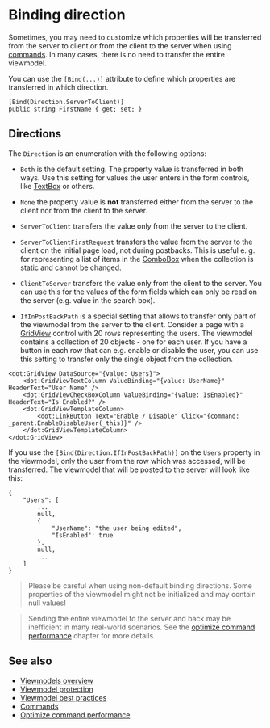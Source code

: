 # Binding direction

Sometimes, you may need to customize which properties will be transferred from the server to client or from the client to the server when using [commands](~/pages/concepts/respond-to-user-actions/commands). In many cases, there is no need to transfer the entire viewmodel. 

You can use the `[Bind(...)]` attribute to define which properties are transferred in which direction. 

```CSHARP
[Bind(Direction.ServerToClient)]
public string FirstName { get; set; }
```

## Directions

The `Direction` is an enumeration with the following options:

* `Both` is the default setting. The property value is transferred in both ways. Use this setting for values the user enters in the form controls, like [TextBox](~/controls/builtin/TextBox) or others.

* `None` the property value is **not** transferred either from the server to the client nor from the client to the server.

* `ServerToClient` transfers the value only from the server to the client. 

* `ServerToClientFirstRequest` transfers the value from the server to the client on the initial page load, not during postbacks. This is useful e. g. for representing a list of items in the [ComboBox](/docs/controls/builtin/ComboBox/{branch}) when the collection is static and cannot be changed. 

* `ClientToServer` transfers the value only from the client to the server. You can use this for the values of the form fields which can only be read on the server (e.g. value in the search box). 

* `IfInPostBackPath` is a special setting that allows to transfer only part of the viewmodel from the server to the client. Consider a page with a [GridView](~/controls/builtin/GridView) control with 20 rows representing the users. The viewmodel contains a collection of 20 objects - one for each user. If you have a button in each row that can e.g. enable or disable the user, you can use this setting to transfer only the single object from the collection.

```DOTHTML
<dot:GridView DataSource="{value: Users}">
    <dot:GridViewTextColumn ValueBinding="{value: UserName}" HeaderText="User Name" />
    <dot:GridViewCheckBoxColumn ValueBinding="{value: IsEnabled}" HeaderText="Is Enabled?" />
    <dot:GridViewTemplateColumn>
        <dot:LinkButton Text="Enable / Disable" Click="{command: _parent.EnableDisableUser(_this)}" />
    </dot:GridViewTemplateColumn>
</dot:GridView>
```

If you use the `[Bind(Direction.IfInPostBackPath)]` on the `Users` property in the viewmodel, only the user from the row which was accessed, will be transferred. The viewmodel that will be posted to the server will look like this:

```
{
    "Users": [
        ...
        null,
        { 
            "UserName": "the user being edited",
            "IsEnabled": true
        },
        null,
        ...
    ]
}
```

> Please be careful when using non-default binding directions. Some properties of the viewmodel might not be initialized and may contain null values!

> Sending the entire viewmodel to the server and back may be inefficient in many real-world scenarios. See the [optimize command performance](~/pages/concepts/respond-to-user-actions/optimize-command-performance) chapter for more details.

## See also

* [Viewmodels overview](overview)
* [Viewmodel protection](viewmodel-protection)
* [Viewmodel best practices](work-with-data/best-practices)
* [Commands](~/pages/concepts/respond-to-user-actions/commands)
* [Optimize command performance](~/pages/concepts/respond-to-user-actions/optimize-command-performance)